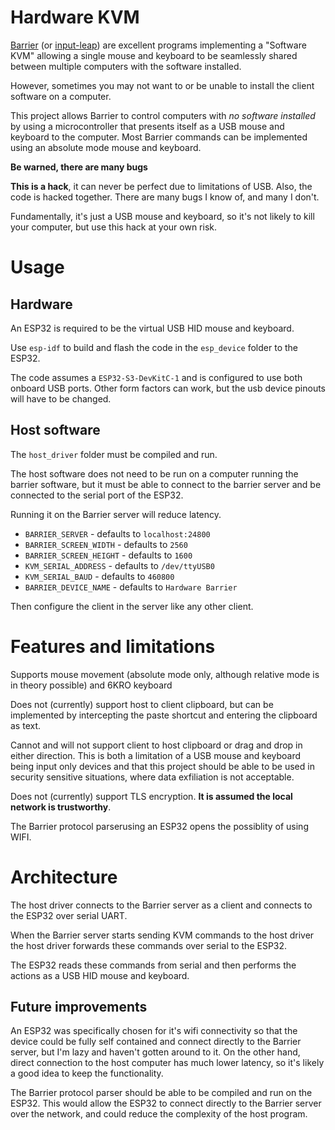 # Hardware KVM

[Barrier](https://github.com/debauchee/barrier) (or [input-leap](https://github.com/input-leap/input-leap)) are excellent programs implementing a "Software KVM" allowing a single mouse and keyboard to be seamlessly shared between multiple computers with the software installed.

However, sometimes you may not want to or be unable to install the client software on a computer.

This project allows Barrier to control computers with _no software installed_ by using a microcontroller that presents itself as a USB mouse and keyboard to the computer.  Most Barrier commands can be implemented using an absolute mode mouse and keyboard.


**Be warned, there are many bugs**

**This is a hack**, it can never be perfect due to limitations of USB.  Also, the code is hacked together.  There are many bugs I know of, and many I don't.

Fundamentally, it's just a USB mouse and keyboard, so it's not likely to kill your computer, but use this hack at your own risk.

# Usage

## Hardware

An ESP32 is required to be the virtual USB HID mouse and keyboard. 

Use `esp-idf` to build and flash the code in the `esp_device` folder to the ESP32.

The code assumes a `ESP32-S3-DevKitC-1` and is configured to use both onboard USB ports.  Other form factors can work, but the usb device pinouts will have to be changed.

## Host software

The `host_driver` folder must be compiled and run.

The host software does not need to be run on a computer running the barrier software, but it must be able to connect to the barrier server and be connected to the serial port of the ESP32.

Running it on the Barrier server will reduce latency.

* `BARRIER_SERVER` - defaults to `localhost:24800`
* `BARRIER_SCREEN_WIDTH` - defaults to `2560`
* `BARRIER_SCREEN_HEIGHT` - defaults to `1600`
* `KVM_SERIAL_ADDRESS` - defaults to `/dev/ttyUSB0`
* `KVM_SERIAL_BAUD` - defaults to `460800`
* `BARRIER_DEVICE_NAME` - defaults to `Hardware Barrier`

Then configure the client in the server like any other client.

# Features and limitations
Supports mouse movement (absolute mode only, although relative mode is in theory possible) and 6KRO keyboard


Does not (currently) support host to client clipboard, but can be implemented by intercepting the paste shortcut and entering the clipboard as text.

Cannot and will not support client to host clipboard or drag and drop in either direction.
This is both a limitation of a USB mouse and keyboard being input only devices and that this project should be able to be used in security sensitive situations, where data exfiliation is not acceptable.

Does not (currently) support TLS encryption.  **It is assumed the local network is trustworthy**.

The Barrier protocol parserusing an ESP32 opens the possiblity of using WIFI.

# Architecture

The host driver connects to the Barrier server as a client and connects to the ESP32 over serial UART.

When the Barrier server starts sending KVM commands to the host driver the host driver forwards these commands over serial to the ESP32.

The ESP32 reads these commands from serial and then performs the actions as a USB HID mouse and keyboard.

## Future improvements
An ESP32 was specifically chosen for it's wifi connectivity so that the device could be fully self contained and connect directly to the Barrier server, but I'm lazy and haven't gotten around to it.
On the other hand, direct connection to the host computer has much lower latency, so it's likely a good idea to keep the functionality.

The Barrier protocol parser should be able to be compiled and run on the ESP32.  This would allow the ESP32 to connect directly to the Barrier server over the network, and could reduce the complexity of the host program.